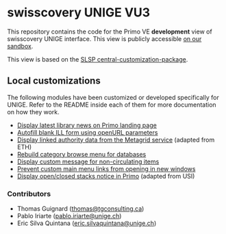 # swisscovery UNIGE VU3

This repository contains the code for the Primo VE **development** view of swisscovery UNIGE interface. This view is publicly accessible
[on our sandbox](https://slsp-unige.primo.exlibrisgroup.com/discovery/search?vid=41SLSP_UGE:VU3).

This view is based on the [SLSP central-customization-package](https://github.com/Swiss-Library-Service-Platform/central-customization-package).

## Local customizations
The following modules have been customized or developed specifically for UNIGE. 
Refer to the README inside each of them for more documentation on how they work.

* [Display latest library news on Primo landing page](js/unige-bib-news)
* [Autofill blank ILL form using openURL parameters](js/prm-blank-ill-after/unige-ill-open-url)
* [Display linked authority data from the Metagrid service](js/prm-service-details-after/eth-metagrid) (adapted from ETH)
* [Rebuild category browse menu for databases](js/prm-databases-categorize-after/unige-db-categories)
* [Display custom message for non-circulating items](js/slsp-location-items-after/unige-non-circulating-label)
* [Prevent custom main menu links from opening in new windows](js/prm-top-nav-bar-links-after/unige-target-blank-fix)
* [Display open/closed stacks notice in Primo](js/prm-location-holdings-after/usi-location-open-close) (adapted from USI)

### Contributors
 * Thomas Guignard (thomas@tgconsulting.ca)
 * Pablo Iriarte (pablo.iriarte@unige.ch)
 * Eric Silva Quintana (eric.silvaquintana@unige.ch)
